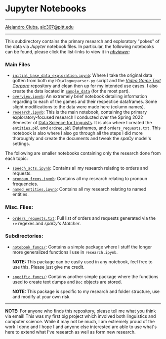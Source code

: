 # Jupyter Notebooks
***
[Alejandro Ciuba](https://alejandrociuba.github.io), alc307@pitt.edu
***
This subdirectory contains the primary research and exploratory "pokes" of the data via _Jupyter_ notebook files. In particular, the following notebooks can be found, please click the list-links to view it in [_nbviewer_](https://nbviewer.org):

### Main Files
- [`initial_base_data_exploration.ipynb`](https://nbviewer.org/github/Data-Science-for-Linguists-2022/Pragmatics-In-Video-Games/blob/main/notebooks/initial_base_data_exploration.ipynb): Where I take the original data gotten from both my `HDialogueparser.py` script and the [_Video Game Text Corpora_](https://github.com/hmi-utwente/video-game-text-corpora) repository and clean then up for my intended use cases. I also create the data located in [`sample_data`](https://github.com/Data-Science-for-Linguists-2022/Pragmatics-In-Video-Games/tree/main/sample_data) (for the most part).
- [`overview.ipynb`](https://nbviewer.org/github/Data-Science-for-Linguists-2022/Pragmatics-In-Video-Games/blob/main/notebooks/overview.ipynb): An extremely brief notebook detailing information regarding to each of the games and their respectice dataframes. Some slight modifications to the data were made here (column names).
- [`research.ipynb`](https://nbviewer.jupyter.org/github/Data-Science-for-Linguists-2022/Pragmatics-In-Video-Games/blob/main/notebooks/research.ipynb): This is the main notebook, containing the primary exploratory-focused research I conducted over the Spring 2022 Semester of [Data Science for Linguists](https://github.com/Data-Science-for-Linguists-2022). It is also where I created the [`entities.pkl`](https://github.com/Data-Science-for-Linguists-2022/Pragmatics-In-Video-Games/blob/main/sample_data/entities.pkl) and [`ordreq.pkl`](https://github.com/Data-Science-for-Linguists-2022/Pragmatics-In-Video-Games/blob/main/sample_data/ordreq.pkl) Dataframes, and `orders_requests.txt`. This notebook is also where I also go through all the steps I did more thoroughly and create the documents and tweak the _spaCy_ model's settings.

The following are smaller notebooks containing only the research done from each topic:

- [`speech_acts.ipynb`](https://nbviewer.org/github/Data-Science-for-Linguists-2022/Pragmatics-In-Video-Games/blob/main/notebooks/speech_acts.ipynb): Contains all my research relating to orders and requests.
- [`pronoun_freqs.ipynb`](https://nbviewer.org/github/Data-Science-for-Linguists-2022/Pragmatics-In-Video-Games/blob/main/notebooks/pronoun_freqs.ipynb): Contains all my research relating to pronoun frequencies.
- [`named_entities.ipynb`](https://nbviewer.org/github/Data-Science-for-Linguists-2022/Pragmatics-In-Video-Games/blob/main/notebooks/named_entities.ipynb): Contains all my research relating to named entities.

### Misc. Files:
- [`orders_requests.txt`](https://github.com/Data-Science-for-Linguists-2022/Pragmatics-In-Video-Games/blob/main/notebooks/orders_requests.txt): Full list of orders and requests generated via the `re` regexes and _spaCy's Matcher_.

### Subdirectories:
- [`notebook_funcs/`](https://github.com/Data-Science-for-Linguists-2022/Pragmatics-In-Video-Games/tree/main/notebooks/notebook_funcs): Contains a simple package where I stuff the longer more generalized functions I use in `research.ipynb`.

    **NOTE:** This package can be easily used in any notebook, feel free to use this. Please just give me credit.
- [`specific_funcs/`](https://github.com/Data-Science-for-Linguists-2022/Pragmatics-In-Video-Games/tree/main/notebooks/specific_funcs): Contains another simple package where the functions used to create text dumps and `Doc` objects are stored.

    **NOTE:** This package is specific to my research and folder structure, use and modify at your own risk.
***
**NOTE:** For anyone who finds this repository, please tell me what you think via email! This was my first big project which involved both linguistics and computer science. While it may not be much, I am extremely proud of the work I done and I hope I and anyone else interested are able to use what's here to extend what I've research as well as form new research.